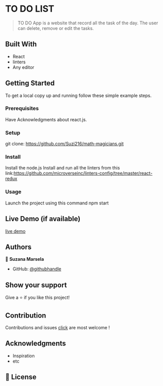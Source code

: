 # TO DO LIST
> TO DO App is a website that record all the task of the day. The user can delete, remove or edit the tasks.


## Built With

- React
- linters
- Any editor


## Getting Started

To get a local copy up and running follow these simple example steps.

### Prerequisites
Have Acknowledgments about react.js.

### Setup

git clone: https://github.com/Suzi216/math-magicians.git

### Install
Install the node.js
Install and run all the linters from this link:https://github.com/microverseinc/linters-config/tree/master/react-redux

### Usage
Launch the project using this command npm start



## Live Demo (if available)

[live demo]()


## Authors

👤 **Suzana Marsela**

- GitHub: [@githubhandle](https://github.com/Suzi216)


## Show your support

Give a ⭐️ if you like this project!

## Contribution

Contributions and issues [click](https://github.com/Suzi216/react-todo-apps/issues) are most welcome !

## Acknowledgments

- Inspiration
- etc

## 📝 License
